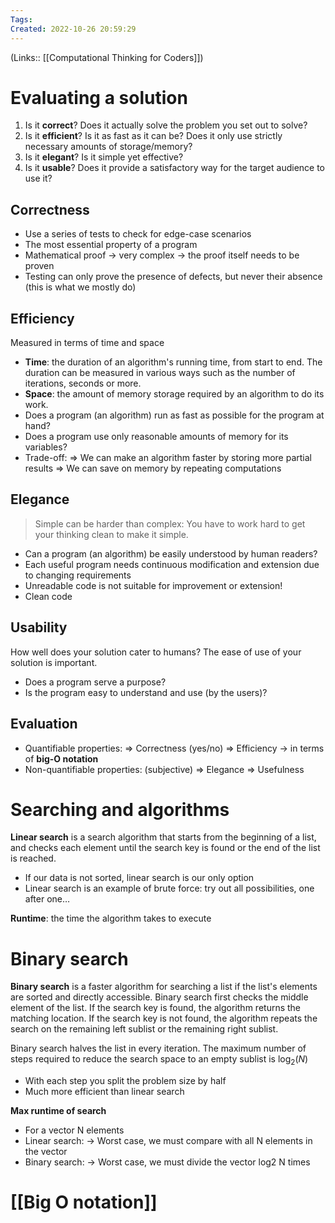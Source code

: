 ```yaml
---
Tags: 
Created: 2022-10-26 20:59:29
---
```

(Links:: [[Computational Thinking for Coders]])
# Evaluating a solution
1. Is it **correct**? Does it actually solve the problem you set out to solve?
2. Is it **efficient**? Is it as fast as it can be? Does it only use strictly necessary amounts of storage/memory?
3. Is it **elegant**? Is it simple yet effective?
4. Is it **usable**? Does it provide a satisfactory way for the target audience to use it?
## Correctness
- Use a series of tests to check for edge-case scenarios
- The most essential property of a program
- Mathematical proof -> very complex -> the proof itself needs to be proven
- Testing can only prove the presence of defects, but never their absence (this is what we mostly do)
## Efficiency
Measured in terms of time and space
- **Time**: the duration of an algorithm's running time, from start to end. The duration can be measured in various ways such as the number of iterations, seconds or more.
- **Space**: the amount of memory storage required by an algorithm to do its work.
- Does a program (an algorithm) run as fast as possible for the program at hand?
- Does a program use only reasonable amounts of memory for its variables?
- Trade-off:
  => We can make an algorithm faster by storing more partial results
  => We can save on memory by repeating computations
## Elegance
> Simple can be harder than complex: You have to work hard to get your thinking clean to make it simple.
- Can a program (an algorithm) be easily understood by human readers?
- Each useful program needs continuous modification and extension due to changing requirements
- Unreadable code is not suitable for improvement or extension!
- Clean code
## Usability
How well does your solution cater to humans?
The ease of use of your solution is important.
- Does a program serve a purpose?
- Is the program easy to understand and use (by the users)?
## Evaluation
- Quantifiable properties:
  => Correctness (yes/no)
  => Efficiency -> in terms of **big-O notation**
- Non-quantifiable properties: (subjective)
  => Elegance
  => Usefulness
# Searching and algorithms
**Linear search** is a search algorithm that starts from the beginning of a list, and checks each element until the search key is found or the end of the list is reached.
- If our data is not sorted, linear search is our only option
- Linear search is an example of brute force: try out all possibilities, one after one…

**Runtime**: the time the algorithm takes to execute
# Binary search
**Binary search** is a faster algorithm for searching a list if the list's elements are sorted and directly accessible. Binary search first checks the middle element of the list. If the search key is found, the algorithm returns the matching location. If the search key is not found, the algorithm repeats the search on the remaining left sublist or the remaining right sublist.

Binary search halves the list in every iteration. The maximum number of steps required to reduce the search space to an empty sublist is $\log_2(N)$

- With each step you split the problem size by half 
- Much more efficient than linear search

**Max runtime of search**
- For a vector N elements
- Linear search: 
  -> Worst case, we must compare with all N elements in the vector
- Binary search:
  -> Worst case, we must divide the vector log2 N times

# [[Big O notation]]